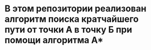 # В этом репозитории реализован алгоритм поиска кратчайшего пути от точки А в точку Б при помощи алгоритма A*
